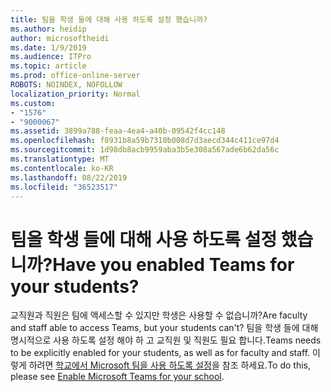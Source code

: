 ```yaml
---
title: 팀을 학생 들에 대해 사용 하도록 설정 했습니까?
ms.author: heidip
author: microsoftheidi
ms.date: 1/9/2019
ms.audience: ITPro
ms.topic: article
ms.prod: office-online-server
ROBOTS: NOINDEX, NOFOLLOW
localization_priority: Normal
ms.custom:
- "1576"
- "9000067"
ms.assetid: 3899a788-feaa-4ea4-a40b-09542f4cc148
ms.openlocfilehash: f8931b8a59b7310b008d7d3aecd344c411ce97d4
ms.sourcegitcommit: 1d98db8acb9959aba3b5e308a567ade6b62da56c
ms.translationtype: MT
ms.contentlocale: ko-KR
ms.lasthandoff: 08/22/2019
ms.locfileid: "36523517"
---
```

# <a name="have-you-enabled-teams-for-your-students"></a><span data-ttu-id="6d08e-102">팀을 학생 들에 대해 사용 하도록 설정 했습니까?</span><span class="sxs-lookup"><span data-stu-id="6d08e-102">Have you enabled Teams for your students?</span></span>

<span data-ttu-id="6d08e-103">교직원과 직원은 팀에 액세스할 수 있지만 학생은 사용할 수 없습니까?</span><span class="sxs-lookup"><span data-stu-id="6d08e-103">Are faculty and staff able to access Teams, but your students can't?</span></span> <span data-ttu-id="6d08e-104">팀을 학생 들에 대해 명시적으로 사용 하도록 설정 해야 하 고 교직원 및 직원도 필요 합니다.</span><span class="sxs-lookup"><span data-stu-id="6d08e-104">Teams needs to be explicitly enabled for your students, as well as for faculty and staff.</span></span> <span data-ttu-id="6d08e-105">이렇게 하려면 [학교에서 Microsoft 팀을 사용 하도록 설정](https://docs.microsoft.com/education/get-started/enable-microsoft-teams)을 참조 하세요.</span><span class="sxs-lookup"><span data-stu-id="6d08e-105">To do this, please see [Enable Microsoft Teams for your school](https://docs.microsoft.com/education/get-started/enable-microsoft-teams).</span></span>
  